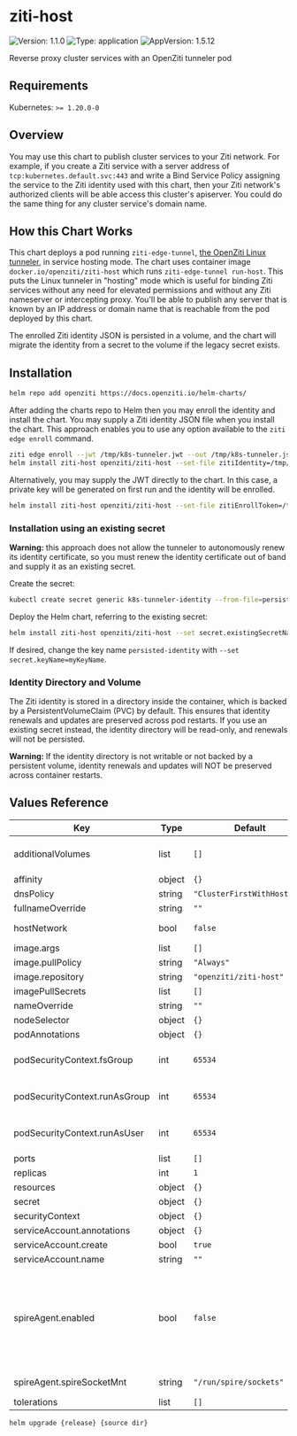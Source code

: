 <!-- README.md generated by helm-docs from README.md.gotmpl -->
# ziti-host

![Version: 1.1.0](https://img.shields.io/badge/Version-1.1.0-informational?style=flat-square) ![Type: application](https://img.shields.io/badge/Type-application-informational?style=flat-square) ![AppVersion: 1.5.12](https://img.shields.io/badge/AppVersion-1.5.12-informational?style=flat-square)

Reverse proxy cluster services with an OpenZiti tunneler pod

## Requirements

Kubernetes: `>= 1.20.0-0`

## Overview

You may use this chart to publish cluster services to your Ziti network. For example, if you create a Ziti service with a server address of `tcp:kubernetes.default.svc:443` and write a Bind Service Policy assigning the service to the Ziti identity used with this chart, then your Ziti network's authorized clients will be able access this cluster's apiserver. You could do the same thing for any cluster service's domain name.

## How this Chart Works

This chart deploys a pod running `ziti-edge-tunnel`, [the OpenZiti Linux tunneler](https://docs.openziti.io/docs/reference/tunnelers/linux/), in service hosting mode. The chart uses container image `docker.io/openziti/ziti-host` which runs `ziti-edge-tunnel run-host`. This puts the Linux tunneler in "hosting" mode which is useful for binding Ziti services without any need for elevated permissions and without any Ziti nameserver or intercepting proxy. You'll be able to publish any server that is known by an IP address or domain name that is reachable from the pod deployed by this chart.

The enrolled Ziti identity JSON is persisted in a volume, and the chart will migrate the identity from a secret to the volume if the legacy secret exists.

## Installation

```bash
helm repo add openziti https://docs.openziti.io/helm-charts/
```

After adding the charts repo to Helm then you may enroll the identity and install the chart. You may supply a Ziti identity JSON file when you install the chart. This approach enables you to use any option available to the `ziti edge enroll` command.

```bash
ziti edge enroll --jwt /tmp/k8s-tunneler.jwt --out /tmp/k8s-tunneler.json
helm install ziti-host openziti/ziti-host --set-file zitiIdentity=/tmp/k8s-tunneler.json
```

Alternatively, you may supply the JWT directly to the chart. In this case, a private key will be generated on first run and the identity will be enrolled.

```bash
helm install ziti-host openziti/ziti-host --set-file zitiEnrollToken=/tmp/k8s-tunneler.jwt
```

### Installation using an existing secret

**Warning:** this approach does not allow the tunneler to autonomously renew its identity certificate, so you must renew the identity certificate out of band and supply it as an existing secret.

Create the secret:

```bash
kubectl create secret generic k8s-tunneler-identity --from-file=persisted-identity=k8s-tunneler.json
```

Deploy the Helm chart, referring to the existing secret:

```bash
helm install ziti-host openziti/ziti-host --set secret.existingSecretName=k8s-tunneler-identity
```

If desired, change the key name `persisted-identity` with `--set secret.keyName=myKeyName`.

### Identity Directory and Volume

The Ziti identity is stored in a directory inside the container, which is backed by a PersistentVolumeClaim (PVC) by default. This ensures that identity renewals and updates are preserved across pod restarts. If you use an existing secret instead, the identity directory will be read-only, and renewals will not be persisted.

**Warning:** If the identity directory is not writable or not backed by a persistent volume, identity renewals and updates will NOT be preserved across container restarts.

## Values Reference

| Key | Type | Default | Description |
|-----|------|---------|-------------|
| additionalVolumes | list | `[]` | additional volumes to mount to ziti-host container |
| affinity | object | `{}` |  |
| dnsPolicy | string | `"ClusterFirstWithHostNet"` |  |
| fullnameOverride | string | `""` |  |
| hostNetwork | bool | `false` | bool: host network mode |
| image.args | list | `[]` |  |
| image.pullPolicy | string | `"Always"` |  |
| image.repository | string | `"openziti/ziti-host"` |  |
| imagePullSecrets | list | `[]` |  |
| nameOverride | string | `""` |  |
| nodeSelector | object | `{}` |  |
| podAnnotations | object | `{}` |  |
| podSecurityContext.fsGroup | int | `65534` | int: fsGroup for podSecurityContext (default: nogroup) |
| podSecurityContext.runAsGroup | int | `65534` | int: GID to run the container as (default: nogroup) |
| podSecurityContext.runAsUser | int | `65534` | int: UID to run the container as (default: nobody) |
| ports | list | `[]` |  |
| replicas | int | `1` |  |
| resources | object | `{}` |  |
| secret | object | `{}` |  |
| securityContext | object | `{}` |  |
| serviceAccount.annotations | object | `{}` |  |
| serviceAccount.create | bool | `true` |  |
| serviceAccount.name | string | `""` |  |
| spireAgent.enabled | bool | `false` | if you are running a container with the spire-agent binary installed then this will allow you to add the hostpath necessary for connecting to the spire socket |
| spireAgent.spireSocketMnt | string | `"/run/spire/sockets"` | file path of the spire socket mount |
| tolerations | list | `[]` |  |

```bash
helm upgrade {release} {source dir}
```

<!-- README.md generated by helm-docs from README.md.gotmpl -->
